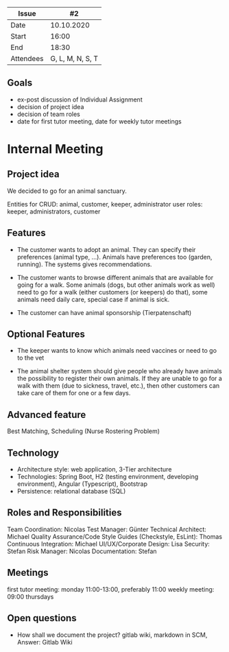 | Issue| #2 |
| ------ | ------ |
| Date | 10.10.2020 |
| Start | 16:00 |
| End | 18:30 |
| Attendees | G, L, M, N, S, T |

## Goals
- ex-post discussion of Individual Assignment
- decision of project idea
- decision of team roles
- date for first tutor meeting, date for weekly tutor meetings

# Internal Meeting

## Project idea
We decided to go for an animal sanctuary.

Entities for CRUD: animal, customer, keeper, administrator
user roles: keeper, administrators, customer

## Features

- The customer wants to adopt an animal. They can specify their preferences (animal type, ...). Animals have preferences too (garden, running). The systems gives recommendations.

- The customer wants to browse different animals that are available for going for a walk. Some animals (dogs, but other animals work as well) need to go for a walk (either customers (or keepers) do that), some animals need daily care, special case if animal is sick.

- The customer can have animal sponsorship (Tierpatenschaft)

## Optional Features
- The keeper wants to know which animals need vaccines or need to go to the vet

- The animal shelter system should give people who already have animals the possibility to register their own animals. If they are unable to go for a walk with them (due to sickness, travel, etc.), then other customers can take care of them for one or a few days.


## Advanced feature
Best Matching, Scheduling (Nurse Rostering Problem)

## Technology
- Architecture style: web application, 3-Tier architecture
- Technologies: Spring Boot, H2 (testing environment, developing environment), Angular (Typescript), Bootstrap
- Persistence: relational database (SQL)

## Roles and Responsibilities
Team Coordination: Nicolas
Test Manager: Günter
Technical Architect: Michael
Quality Assurance/Code Style Guides (Checkstyle, EsLint): Thomas
Continuous Integration: Michael
UI/UX/Corporate Design: Lisa
Security: Stefan
Risk Manager: Nicolas
Documentation: Stefan

## Meetings
first tutor meeting: monday 11:00-13:00, preferably 11:00 
weekly meeting: 09:00 thursdays

## Open questions
- How shall we document the project? gitlab wiki, markdown in SCM,
Answer: Gitlab Wiki



